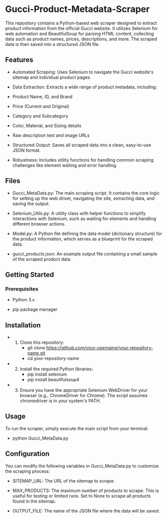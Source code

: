 # Gucci-Product-Metadata-Scraper
This repository contains a Python-based web scraper designed to extract product information from the official Gucci website. It utilizes Selenium for web automation and BeautifulSoup for parsing HTML content, collecting data such as product names, prices, descriptions, and more. The scraped data is then saved into a structured JSON file.

## Features
- Automated Scraping: Uses Selenium to navigate the Gucci website's sitemap and individual product pages.

- Data Extraction: Extracts a wide range of product metadata, including:

- Product Name, ID, and Brand

- Price (Current and Original)

- Category and Subcategory

- Color, Material, and Sizing details

- Raw description text and image URLs

- Structured Output: Saves all scraped data into a clean, easy-to-use JSON format.

- Robustness: Includes utility functions for handling common scraping challenges like element waiting and error handling.

## Files
- Gucci_MetaData.py: The main scraping script. It contains the core logic for setting up the web driver, navigating the site, extracting data, and saving the output.

- Selenium_Utils.py: A utility class with helper functions to simplify interactions with Selenium, such as waiting for elements and handling different browser actions.

- Model.py: A Python file defining the data model (dictionary structure) for the product information, which serves as a blueprint for the scraped data.

- gucci_products.json: An example output file containing a small sample of the scraped product data.

## Getting Started
### Prerequisites
- Python 3.x

- pip package manager

## Installation
- 1. Clone this repository:
     - git clone https://github.com/your-username/your-repository-name.git
     - cd your-repository-name

- 2. Install the required Python libraries:
     - pip install selenium
     - pip install beautifulsoup4
   

- 3. Ensure you have the appropriate Selenium WebDriver for your browser (e.g., ChromeDriver for Chrome). The script assumes chromedriver is in your system's PATH.
 
## Usage
To run the scraper, simply execute the main script from your terminal:
- python Gucci_MetaData.py

## Configuration
You can modify the following variables in Gucci_MetaData.py to customize the scraping process:

- SITEMAP_URL: The URL of the sitemap to scrape.

- MAX_PRODUCTS: The maximum number of products to scrape. This is useful for testing or limited runs. Set to None to scrape all products found in the sitemap.

- OUTPUT_FILE: The name of the JSON file where the data will be saved.

